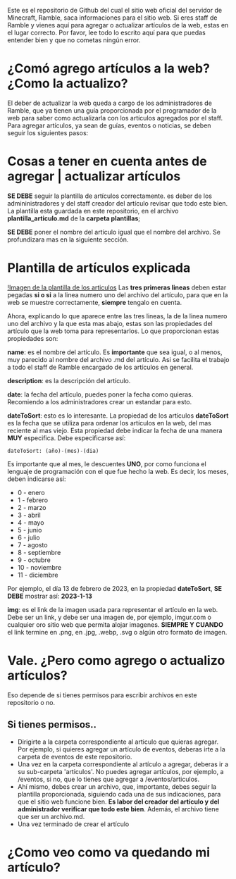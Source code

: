 Este es el repositorio de Github del cual el sitio web oficial del servidor de Minecraft, Ramble, saca informaciones para el sitio web. Si eres staff de Ramble y vienes aquí para agregar o actualizar artículos de la web, estas en el lugar correcto. Por favor, lee todo lo escrito aquí para que puedas entender bien y que no cometas ningún error.

# ¿Comó agrego artículos a la web? ¿Como la actualizo?
El deber de actualizar la web queda a cargo de los administradores de Ramble, que ya tienen una guía proporcionada por el programador de la web para saber como actualizarla con los artículos agregados por el staff. Para agregar artículos, ya sean de guías, eventos o noticias, se deben seguir los siguientes pasos:

# Cosas a tener en cuenta antes de agregar | actualizar artículos
**SE DEBE** seguir la plantilla de artículos correctamente. es deber de los admininistradores y del staff creador del artículo revisar que todo este bien. La plantilla esta guardada en este repositorio, en el archivo **plantilla_articulo.md** de la **carpeta plantillas**;

**SE DEBE** poner el nombre del artículo igual que el nombre del archivo. Se profundizara mas en la siguiente sección.

# Plantilla de artículos explicada
[!Imagen de la plantilla de los articulos](https://github.com/SociosDeLaCaverna/Ramble_Web_Informacion/blob/ac03cc32594048588d2eeab24d075f433a4ae0ac/imagenes/Screenshot_220.png)
Las **tres primeras lineas** deben estar pegadas **si o si** a la linea numero uno del archivo del artículo, para que en la web se muestre correctamente, **siempre** tengalo en cuenta. 

Ahora, explicando lo que aparece entre las tres lineas, la de la linea numero uno del archivo y la que esta mas abajo, estas son las propiedades del artículo que la web toma para representarlos. Lo que proporcionan estas propiedades son:

**name**: es el nombre del artículo. Es **importante** que sea igual, o al menos, muy parecido al nombre del archivo .md del artículo. Asi se facilita el trabajo a todo el staff de Ramble encargado de los artículos en general.

**description**: es la descripción del artículo.

**date**: la fecha del artículo, puedes poner la fecha como quieras. Recomiendo a los administradores crear un estandar para esto.

**dateToSort**: esto es lo interesante. La propiedad de los artículos **dateToSort** es la fecha que se utiliza para ordenar los artículos en la web, del mas reciente al mas viejo. Esta propiedad debe indicar la fecha de una manera **MUY** especifica. Debe especificarse así:

```
dateToSort: (año)-(mes)-(dia)
```
Es importante que al mes, le descuentes **UNO**, por como funciona el lenguaje de programación con el que fue hecho la web. Es decir, los meses, deben indicarse así:

+ 0 - enero
+ 1 - febrero
+ 2 - marzo
+ 3 - abril
+ 4 - mayo
+ 5 - junio
+ 6 - julio
+ 7 - agosto
+ 8 - septiembre
+ 9 - octubre
+ 10 - noviembre
+ 11 - diciembre

Por ejemplo, el día 13 de febrero de 2023, en la propiedad **dateToSort**, **SE DEBE** mostrar así: **2023-1-13**

**img**: es el link de la imagen usada para representar el artículo en la web. Debe ser un link, y debe ser una imagen de, por ejemplo, imgur.com o cualquier oro sitio web que permita alojar imagenes. **SIEMPRE Y CUANDO** el link termine en .png, en .jpg, .webp, .svg o algún otro formato de imagen.

# Vale. ¿Pero como agrego o actualizo artículos?
Eso depende de si tienes permisos para escribir archivos en este repositorio o no. 

## Si tienes permisos..
+ Dirigirte a la carpeta correspondiente al articulo que quieras agregar. Por ejemplo, si quieres agregar un artículo de eventos, deberas irte a la carpeta de eventos de este repositorio.
+ Una vez en la carpeta correspondiente al artículo a agregar, deberas ir a su sub-carpeta 'articulos'. No puedes agregar artículos, por ejemplo, a /eventos, si no, que lo tienes que agregar a /eventos/articulos.
+ Ahí mismo, debes crear un archivo, que, importante, debes seguir la plantilla proporcionada, siguiendo cada una de sus indicaciones, para que el sitio web funcione bien. **Es labor del creador del artículo y del administrador verificar que todo este bien**. Además, el archivo tiene que ser un archivo.md.
+ Una vez terminado de crear el artículo

# ¿Como veo como va quedando mi artículo?
